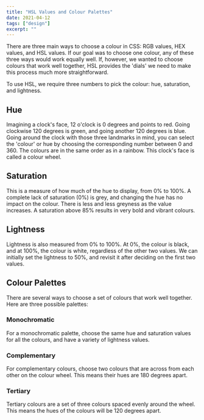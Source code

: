 ```yaml
---
title: "HSL Values and Colour Palettes"
date: 2021-04-12
tags: ["design"]
excerpt: ""
---
```


There are three main ways to choose a colour in CSS: RGB values, HEX values, and HSL values. If our goal was to choose one colour, any of these three ways would work equally well. If, however, we wanted to choose colours that work well together, HSL provides the 'dials' we need to make this process much more straightforward. 

To use HSL, we require three numbers to pick the colour: hue, saturation, and lightness. 

## Hue 
Imagining a clock's face, 12 o'clock is 0 degrees and points to red. Going clockwise 120 degrees is green, and going another 120 degrees  is blue. Going around the clock with those three landmarks in mind, you can select the 'colour' or hue by choosing the corresponding number between 0 and 360. The colours are in the same order as in a rainbow. This clock's face is called a colour wheel.

## Saturation

This is a measure of how much of the hue to display, from 0% to 100%. A complete lack of saturation (0%) is grey, and changing the hue has no impact on the colour. There is less and less greyness as the value increases. A saturation above 85% results in very bold and vibrant colours.

## Lightness

Lightness is also measured from 0% to 100%. At 0%, the colour is black, and at 100%, the colour is white, regardless of the other two values. We can initially set the lightness to 50%, and revisit it after deciding on the first two values.

## Colour Palettes
There are several ways to choose a set of colours that work well together. Here are three possible palettes: 
### Monochromatic 
For a monochromatic palette, choose the same hue and saturation values for all the colours, and have a variety of lightness values. 
### Complementary
For complementary colours, choose two colours that are across from each other on the colour wheel. This means their hues are 180 degrees apart. 
### Tertiary 
Tertiary colours are a set of three colours spaced evenly around the wheel. This means the hues of the colours will be 120 degrees apart. 


